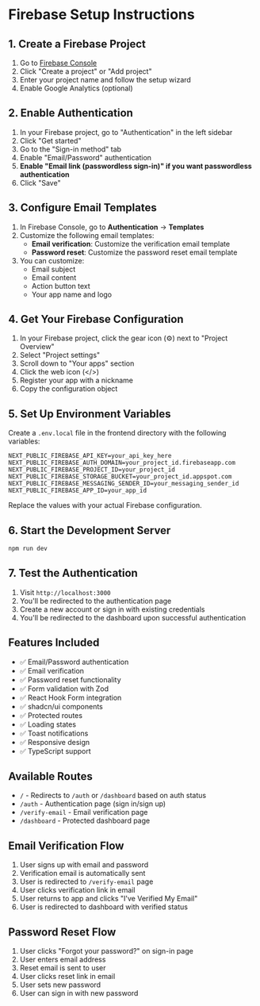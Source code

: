 # Firebase Setup Instructions

## 1. Create a Firebase Project

1. Go to [Firebase Console](https://console.firebase.google.com/)
2. Click "Create a project" or "Add project"
3. Enter your project name and follow the setup wizard
4. Enable Google Analytics (optional)

## 2. Enable Authentication

1. In your Firebase project, go to "Authentication" in the left sidebar
2. Click "Get started"
3. Go to the "Sign-in method" tab
4. Enable "Email/Password" authentication
5. **Enable "Email link (passwordless sign-in)" if you want passwordless authentication**
6. Click "Save"

## 3. Configure Email Templates

1. In Firebase Console, go to **Authentication** → **Templates**
2. Customize the following email templates:
   - **Email verification**: Customize the verification email template
   - **Password reset**: Customize the password reset email template
3. You can customize:
   - Email subject
   - Email content
   - Action button text
   - Your app name and logo

## 4. Get Your Firebase Configuration

1. In your Firebase project, click the gear icon (⚙️) next to "Project Overview"
2. Select "Project settings"
3. Scroll down to "Your apps" section
4. Click the web icon (</>)
5. Register your app with a nickname
6. Copy the configuration object

## 5. Set Up Environment Variables

Create a `.env.local` file in the frontend directory with the following variables:

```env
NEXT_PUBLIC_FIREBASE_API_KEY=your_api_key_here
NEXT_PUBLIC_FIREBASE_AUTH_DOMAIN=your_project_id.firebaseapp.com
NEXT_PUBLIC_FIREBASE_PROJECT_ID=your_project_id
NEXT_PUBLIC_FIREBASE_STORAGE_BUCKET=your_project_id.appspot.com
NEXT_PUBLIC_FIREBASE_MESSAGING_SENDER_ID=your_messaging_sender_id
NEXT_PUBLIC_FIREBASE_APP_ID=your_app_id
```

Replace the values with your actual Firebase configuration.

## 6. Start the Development Server

```bash
npm run dev
```

## 7. Test the Authentication

1. Visit `http://localhost:3000`
2. You'll be redirected to the authentication page
3. Create a new account or sign in with existing credentials
4. You'll be redirected to the dashboard upon successful authentication

## Features Included

- ✅ Email/Password authentication
- ✅ Email verification
- ✅ Password reset functionality
- ✅ Form validation with Zod
- ✅ React Hook Form integration
- ✅ shadcn/ui components
- ✅ Protected routes
- ✅ Loading states
- ✅ Toast notifications
- ✅ Responsive design
- ✅ TypeScript support

## Available Routes

- `/` - Redirects to `/auth` or `/dashboard` based on auth status
- `/auth` - Authentication page (sign in/sign up)
- `/verify-email` - Email verification page
- `/dashboard` - Protected dashboard page

## Email Verification Flow

1. User signs up with email and password
2. Verification email is automatically sent
3. User is redirected to `/verify-email` page
4. User clicks verification link in email
5. User returns to app and clicks "I've Verified My Email"
6. User is redirected to dashboard with verified status

## Password Reset Flow

1. User clicks "Forgot your password?" on sign-in page
2. User enters email address
3. Reset email is sent to user
4. User clicks reset link in email
5. User sets new password
6. User can sign in with new password 